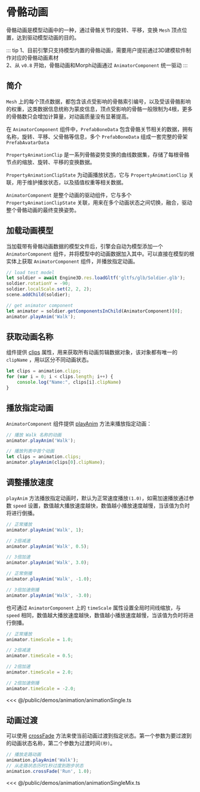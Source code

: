 # 骨骼动画
骨骼动画是模型动画中的一种，通过骨骼关节的旋转、平移，变换 `Mesh` 顶点位置，达到驱动模型动画的目的。

::: tip
1、目前引擎只支持模型内置的骨骼动画，需要用户提前通过3D建模软件制作对应的骨骼动画素材  
2、从 `v0.8` 开始，骨骼动画和Morph动画通过 `AnimatorComponent` 统一驱动
:::

## 简介
`Mesh` 上的每个顶点数据，都包含该点受影响的骨骼索引编号，以及受该骨骼影响的权重，这类数据信息统称为蒙皮信息，顶点受影响的骨骼一般限制为4根，更多的骨骼数只会增加计算量，对动画质量没有显著提高。

在 `AnimatorComponent` 组件中，`PrefabBoneData` 包含骨骼关节相关的数据，拥有名称，旋转、平移、父骨骼等信息，多个 `PrefabBoneData` 组成一套完整的骨架 `PrefabAvatarData`

`PropertyAnimationClip` 是一系列骨骼姿势变换的曲线数据集，存储了每根骨骼节点的缩放、旋转、平移的变换数据。

`PropertyAnimationClipState` 为动画播放状态，它与 `PropertyAnimationClip` 关联，用于维护播放状态，以及插值权重等相关数据。

`AnimatorComponent` 是整个动画的驱动组件，它与多个 `PropertyAnimationClipState` 关联，用来在多个动画状态之间切换，融合，驱动整个骨骼动画的最终变换姿势。


## 加载动画模型
当加载带有骨骼动画数据的模型文件后，引擎会自动为模型添加一个 `AnimatorComponent` 组件，并将模型中的动画数据加入其中。可以直接在模型的根实体上获取 `AnimatorComponent` 组件，并播放指定动画。
```ts
// load test model
let soldier = await Engine3D.res.loadGltf('gltfs/glb/Soldier.glb');
soldier.rotationY = -90;
soldier.localScale.set(2, 2, 2);
scene.addChild(soldier);

// get animator component
let animator = soldier.getComponentsInChild(AnimatorComponent)[0];
animator.playAnim('Walk');
```

## 获取动画名称
组件提供 [clips](/api/classes/AnimatorComponent#clips) 属性，用来获取所有动画剪辑数据对象，该对象都有唯一的 `clipName` ，用以区分不同动画状态。
```ts
let clips = animation.clips;
for (var i = 0; i < clips.length; i++) {
    console.log("Name:", clips[i].clipName)
}
```

## 播放指定动画
`AnimatorComponent` 组件提供 [playAnim](/api/classes/AnimatorComponent#playAnim) 方法来播放指定动画：
```ts
// 播放 Walk 名称的动画
animator.playAnim('Walk');

// 播放列表中首个动画
let clips = animation.clips;
animator.playAnim(clips[0].clipName);
```

## 调整播放速度
`playAnim` 方法播放指定动画时，默认为正常速度播放`(1.0)`，如需加速播放通过参数 `speed` 设置，数值越大播放速度越快，数值越小播放速度越慢，当该值为负时将进行倒播。
```ts
// 正常播放
animator.playAnim('Walk', 1);

// 2倍减速
animator.playAnim('Walk', 0.5);

// 3倍加速
animator.playAnim('Walk', 3.0);

// 正常倒播
animator.playAnim('Walk', -1.0);

// 3倍加速倒播
animator.playAnim('Walk', -3.0);
```

也可通过 `AnimatorComponent` 上的 `timeScale` 属性设置全局时间线缩放，与 `speed` 相同，数值越大播放速度越快，数值越小播放速度越慢，当该值为负时将进行倒播。
```ts
// 正常播放
animator.timeScale = 1.0;

// 2倍减速
animator.timeScale = 0.5;

// 2倍加速
animator.timeScale = 2.0;

// 2倍加速倒播
animator.timeScale = -2.0;
```

<Demo :height="500" src="/demos/animation/animationSingle.ts"></Demo>

<<< @/public/demos/animation/animationSingle.ts
<!--  
## 添加动画剪辑
一般情况动画师都会给模型独立制作动画剪辑，每个动画剪辑拥有一个唯一名称，但也有全部动画状态做在同一个动画剪辑中的情况。例如一个包含`待机`、`走`、`跑`等状态的动画剪辑，通过不同时间段区分，比如 0~1s 为待机、1~3s为走路、3~6s为跑步。为了方便状态切换，可以在引擎中通过指定的动画剪辑创建多个子状态，并通过 [addAnimationClip](/api/classes/AnimatorComponent#addanimationclip) 方法添加到控制器中，例如：
```ts
// 获取首个动画剪辑数据对象
let clip = animator.clips[0];

// 裁剪并创建新的动画剪辑数据对象（截取待机动画）
animator.addAnimationClip(clip.createSubClip('Idel', 0, 1.0))

// 裁剪并创建新的动画剪辑数据对象（截取走路动画）
animator.addAnimationClip(clip.createSubClip('Walk', 1.0, 3.0))

// 裁剪并创建新的动画剪辑数据对象（截取跑步动画）
animator.addAnimationClip(clip.createSubClip('Run', 3.0, 6.0))
``` -->
<!-- 
## 获取动画状态
可以使用 [currName](/api/classes/AnimatorComponent#currname) 属性来获取当前正在播放的动画名称，如需获取更详细的播放状态信息，可以通过 [getAnimationClipState](/api/classes/AnimatorComponent#getanimationclipstate) 方法获取：
```ts
// 获取当前在播放的动画名称
var currentPlayName = animator.currName;

// 获取当前在播放的动画剪辑状态;
const currentState = animator.getAnimationClipState(animator.currName);
``` -->
<!-- 
## 设置动画循环
加载的动画剪辑默认状态为循环播放，可通过 [setAnimIsLoop](/api/classes/AnimatorComponent#setanimisloop) 方法设置是否循环：
```ts
// 设置死亡动画为单次播放(不循环播放)
animation.setAnimIsLoop('death', false);
// 播放死亡动画
animation.playAnim('death');
```
也可直接修改 `SkeletonAnimationClipState` 的 `loop` 属性：
```ts
// 获取死亡动画的 SkeletonAnimationClipState 对象
var deathClipState = animation.getAnimationClipState('death');
// 设置死亡动画为单次播放(不循环播放)
deathClipState.loop = false;
// 播放死亡动画
animation.playAnim('death');
``` -->

## 动画过渡
可以使用 [crossFade](/api/classes/AnimatorComponent#crossFade) 方法来使当前动画过渡到指定状态。第一个参数为要过渡到的动画状态名称，第二个参数为过渡时间`(秒)`。
```ts
// 播放走路动画
animation.playAnim('Walk');
// 从走路状态历时1秒过度到跑步状态
animation.crossFade('Run', 1.0);
```

<Demo :height="500" src="/demos/animation/animationSingleMix.ts"></Demo>

<<< @/public/demos/animation/animationSingleMix.ts
<!--  
## 动画事件
可以通过 `SkeletonAnimationClip` 上的 `addEvent` 方法为 `clip` 添加事件点，该方法接受两个参数，第一个为事件名称，第二个为触发时刻(秒)，当 `clip` 动画播放到指定时刻时，将触发事件：
```ts
// 获取指定名称的clip
const runClip = animation.getAnimationClip("Run");

// 在 0.0 秒时刻添加一个名称为 BeginRun 的事件
runClip.addEvent("BeginRun", 0);

// 在末尾时刻添加一个名称为 EndRun 的事件
runClip.addEvent("EndRun", runClip.totalTime);

// 添加 BeginRun 事件监听
animation.events.addEventListener("BeginRun", (e: AnimationEvent) => {
    console.log("Run-Begin", e.skeletonAnimation.getAnimationClipState('Run').time)
}, this);

// 添加 EndRun 事件监听
animation.events.addEventListener("EndRun", (e: AnimationEvent) => {
    console.log("Run-End:", e.skeletonAnimation.getAnimationClipState('Run').time)
    e.skeletonAnimation.crossFade("Idle", 0.5);
}, this);
```
<Demo :height="500" src="/demos/animation/animationSingleEvent.ts"></Demo>

<<< @/public/demos/animation/animationSingleEvent.ts
  -->
